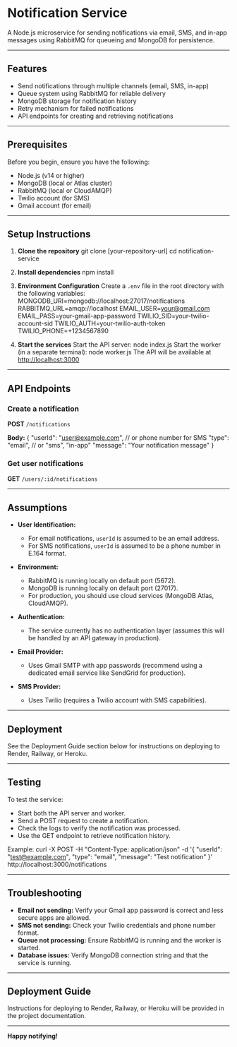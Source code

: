 # Notification Service

A Node.js microservice for sending notifications via email, SMS, and in-app messages using RabbitMQ for queueing and MongoDB for persistence.

---

## Features

- Send notifications through multiple channels (email, SMS, in-app)
- Queue system using RabbitMQ for reliable delivery
- MongoDB storage for notification history
- Retry mechanism for failed notifications
- API endpoints for creating and retrieving notifications

---

## Prerequisites

Before you begin, ensure you have the following:

- Node.js (v14 or higher)
- MongoDB (local or Atlas cluster)
- RabbitMQ (local or CloudAMQP)
- Twilio account (for SMS)
- Gmail account (for email)

---

## Setup Instructions

1. **Clone the repository**
git clone [your-repository-url]
cd notification-service

2. **Install dependencies**
npm install

3. **Environment Configuration**
Create a `.env` file in the root directory with the following variables:
MONGODB_URI=mongodb://localhost:27017/notifications
RABBITMQ_URL=amqp://localhost
EMAIL_USER=your@gmail.com
EMAIL_PASS=your-gmail-app-password
TWILIO_SID=your-twilio-account-sid
TWILIO_AUTH=your-twilio-auth-token
TWILIO_PHONE=+1234567890

4. **Start the services**
Start the API server:
node index.js
Start the worker (in a separate terminal):
node worker.js
The API will be available at [http://localhost:3000](http://localhost:3000)
---

## API Endpoints

### Create a notification

**POST** `/notifications`

**Body:**
{
"userId": "user@example.com", // or phone number for SMS
"type": "email", // or "sms", "in-app"
"message": "Your notification message"
}

### Get user notifications

**GET** `/users/:id/notifications`

---

## Assumptions

- **User Identification:**
  - For email notifications, `userId` is assumed to be an email address.
  - For SMS notifications, `userId` is assumed to be a phone number in E.164 format.

- **Environment:**
  - RabbitMQ is running locally on default port (5672).
  - MongoDB is running locally on default port (27017).
  - For production, you should use cloud services (MongoDB Atlas, CloudAMQP).

- **Authentication:**
  - The service currently has no authentication layer (assumes this will be handled by an API gateway in production).

- **Email Provider:**
  - Uses Gmail SMTP with app passwords (recommend using a dedicated email service like SendGrid for production).

- **SMS Provider:**
  - Uses Twilio (requires a Twilio account with SMS capabilities).

---

## Deployment

See the Deployment Guide section below for instructions on deploying to Render, Railway, or Heroku.

---

## Testing

To test the service:

- Start both the API server and worker.
- Send a POST request to create a notification.
- Check the logs to verify the notification was processed.
- Use the GET endpoint to retrieve notification history.

Example:
curl -X POST -H "Content-Type: application/json" -d '{
"userId": "test@example.com",
"type": "email",
"message": "Test notification"
}' http://localhost:3000/notifications

---

## Troubleshooting

- **Email not sending:** Verify your Gmail app password is correct and less secure apps are allowed.
- **SMS not sending:** Check your Twilio credentials and phone number format.
- **Queue not processing:** Ensure RabbitMQ is running and the worker is started.
- **Database issues:** Verify MongoDB connection string and that the service is running.

---

## Deployment Guide

Instructions for deploying to Render, Railway, or Heroku will be provided in the project documentation.

---

**Happy notifying!**
